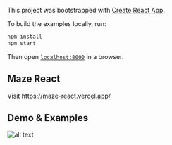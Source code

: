 This project was bootstrapped with [Create React App](https://github.com/facebook/create-react-app).

To build the examples locally, run:

```bash
npm install
npm start
```

Then open [`localhost:8000`](http://localhost:8000) in a browser.

## Maze React

Visit https://maze-react.vercel.app/

## Demo & Examples
![all text](https://user-images.githubusercontent.com/28309103/84573317-23683700-ad76-11ea-9ae0-4e74c7ddab49.png)


